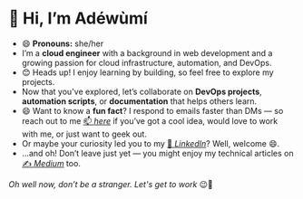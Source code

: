 # 👋 Hi, I’m Adéwùmí  
- 😄 **Pronouns:** she/her  
- I’m a **cloud engineer** with a background in web development and a growing passion for cloud infrastructure, automation, and DevOps.  
- 😊 Heads up! I enjoy learning by building, so feel free to explore my projects.
- Now that you've explored, let’s collaborate on **DevOps projects**, **automation scripts**, or **documentation** that helps others learn.  
- 😄 Want to know a **fun fact**? I respond to emails faster than DMs — so reach out to me [📫 _here_](mailto:adewumi0110@gmail.com) if you’ve got a cool idea, would love to work with me, or just want to geek out.  
- Or maybe your curiosity led you to my [💼 _LinkedIn_](https://www.linkedin.com/in/adewumi-ajibade)? Well, welcome 😄.  
- …and oh! Don’t leave just yet — you might enjoy my technical articles on [✍️ _Medium_](https://medium.com/@Adewuumii) too.  


_Oh well now, don’t be a stranger. Let's get to work_ 😉🚀


  

<!---
Adewuumii/Adewuumii is a ✨ special ✨ repository because its `README.md` (this file) appears on your GitHub profile.
You can click the Preview link to take a look at your changes.
--->
